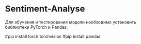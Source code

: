 # Sentiment-Analyse
Для обучения и тестирования модели необходимо установить библиотеки PyTorch и Pandas:

#pip install torch torchvision
#pip install pandas
